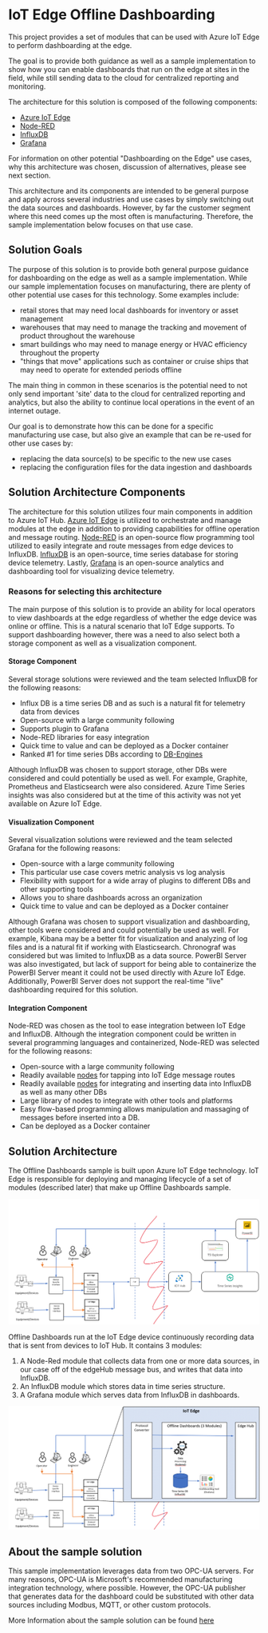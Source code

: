 # IoT Edge Offline Dashboarding

This project provides a set of modules that can be used with Azure IoT Edge to perform dashboarding at the edge.  

The goal is to provide both guidance as well as a sample implementation to show how you can enable dashboards that run on the edge at sites in the field, while still sending data to the cloud for centralized reporting and monitoring.

The architecture for this solution is composed of the following components:

* [Azure IoT Edge](https://azure.microsoft.com/en-us/services/iot-edge/)
* [Node-RED](https://nodered.org/)
* [InfluxDB](https://www.influxdata.com/products/influxdb-overview/)
* [Grafana](https://grafana.com/grafana/)

For information on other potential "Dashboarding on the Edge" use cases, why this architecture was chosen, discussion of alternatives, please see next section.

This architecture and its components are intended to be general purpose and apply across several industries and use cases by simply switching out the data sources and dashboards. However, by far the customer segment where this need comes up the most often is manufacturing. Therefore, the sample implementation below focuses on that use case.

## Solution Goals

The purpose of this solution is to provide both general purpose guidance for dashboarding on the edge as well as a sample implementation.  While our sample implementation focuses on manufacturing, there are plenty of other potential use cases for this technology.  Some examples include:

* retail stores that may need local dashboards for inventory or asset management
* warehouses that may need to manage the tracking and movement of product throughout the warehouse
* smart buildings who may need to manage energy or HVAC efficiency throughout the property
* "things that move" applications such as container or cruise ships that may need to operate for extended periods offline

The main thing in common in these scenarios is the potential need to not only send important 'site' data to the cloud for centralized reporting and analytics, but also the ability to continue local operations in the event of an internet outage.

Our goal is to demonstrate how this can be done for a specific manufacturing use case, but also give an example that can be re-used for other use cases by:

* replacing the data source(s) to be specific to the new use cases
* replacing the configuration files for the data ingestion and dashboards

## Solution Architecture Components

The architecture for this solution utilizes four main components in addition to Azure IoT Hub.  [Azure IoT Edge](https://docs.microsoft.com/en-us/azure/iot-edge/) is utilized to orchestrate and manage modules at the edge in addition to providing capabilities for offline operation and message routing.  [Node-RED](https://nodered.org/) is an open-source flow programming tool utilized to easily integrate and route messages from edge devices to InfluxDB.  [InfluxDB](https://www.influxdata.com/) is an open-source, time series database for storing device telemetry.  Lastly, [Grafana](https://grafana.com/) is an open-source analytics and dashboarding tool for visualizing device telemetry.

### Reasons for selecting this architecture

The main purpose of this solution is to provide an ability for local operators to view dashboards at the edge regardless of whether the edge device was online or offline.  This is a natural scenario that IoT Edge supports.  To support dashboarding however, there was a need to also select both a storage component as well as a visualization component.  

#### Storage Component

Several storage solutions were reviewed and the team selected InfluxDB for the following reasons:

* Influx DB is a time series DB and as such is a natural fit for telemetry data from devices
* Open-source with a large community following
* Supports plugin to Grafana
* Node-RED libraries for easy integration
* Quick time to value and can be deployed as a Docker container
* Ranked #1 for time series DBs according to [DB-Engines](https://db-engines.com/en/system/InfluxDB)

Although InfluxDB was chosen to support storage, other DBs were considered and could potentially be used as well.  For example, Graphite, Prometheus and Elasticsearch were also considered.  Azure Time Series insights was also considered but at the time of this activity was not yet available on Azure IoT Edge.

#### Visualization Component

Several visualization solutions were reviewed and the team selected Grafana for the following reasons:

* Open-source with a large community following
* This particular use case covers metric analysis vs log analysis
* Flexibility with support for a wide array of plugins to different DBs and other supporting tools
* Allows you to share dashboards across an organization
* Quick time to value and can be deployed as a Docker container

Although Grafana was chosen to support visualization and dashboarding, other tools were considered and could potentially be used as well.  For example, Kibana may be a better fit for visualization and analyzing of log files and is a natural fit if working with Elasticsearch.  Chronograf was considered but was limited to InfluxDB as a data source.  PowerBI Server was also investigated, but lack of support for being able to containerize the PowerBI Server meant it could not be used directly with Azure IoT Edge. Additionally, PowerBI Server does not support the real-time "live" dashboarding required for this solution.

#### Integration Component

Node-RED was chosen as the tool to ease integration between IoT Edge and InfluxDB.  Although the integration component could be written in several programming languages and containerized, Node-RED was selected for the following reasons:

* Open-source with a large community following
* Readily available [nodes](https://flows.nodered.org/node/node-red-contrib-azure-iot-edge-kpm) for tapping into IoT Edge message routes
* Readily available [nodes](https://flows.nodered.org/node/node-red-contrib-influxdb) for integrating and inserting data into InfluxDB as well as many other DBs
* Large library of nodes to integrate with other tools and platforms
* Easy flow-based programming allows manipulation and massaging of messages before inserted into a DB.
* Can be deployed as a Docker container

## Solution Architecture

The Offline Dashboards sample is built upon Azure IoT Edge technology. IoT Edge is responsible for deploying and managing lifecycle of a set of modules (described later) that make up Offline Dashboards sample.

![offline dashboards](media/OfflineDashboards_diag.png)

Offline Dashboards run at the IoT Edge device continuously recording data that is sent from devices to IoT Hub. It contains 3 modules:

1. A Node-Red module that collects data from one or more data sources, in our case off of the edgeHub message bus, and writes that data into InfluxDB.
2. An InfluxDB module which stores data in time series structure.
3. A Grafana module which serves data from InfluxDB in dashboards.

![image-20200529160206347](media/OfflineDashboards_diag0.png)

## About the sample solution

This sample implementation leverages data from two OPC-UA servers.  For many reasons, OPC-UA is Microsoft's recommended manufacturing integration technology, where possible. However, the OPC-UA publisher that generates data for the dashboard could be substituted with other data sources including Modbus, MQTT, or other custom protocols.  

More Information about the sample solution can be found [here](/documentation/dashboarding-sample.md)
